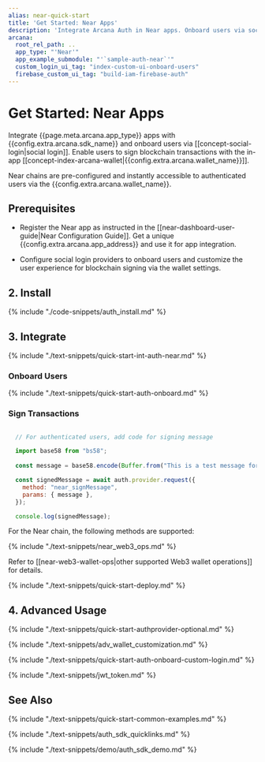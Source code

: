 ```yaml
---
alias: near-quick-start
title: 'Get Started: Near Apps'
description: 'Integrate Arcana Auth in Near apps. Onboard users via social login. Provide instant access to the in-app Arcana wallet for signing transactions.'
arcana:
  root_rel_path: ..
  app_type: "'Near'"
  app_example_submodule: "'`sample-auth-near`'"
  custom_login_ui_tag: "index-custom-ui-onboard-users"
  firebase_custom_ui_tag: "build-iam-firebase-auth"
---
```


# Get Started: Near Apps

Integrate {{page.meta.arcana.app_type}} apps with {{config.extra.arcana.sdk_name}} and onboard users via [[concept-social-login|social login]]. Enable users to sign blockchain transactions with the in-app [[concept-index-arcana-wallet|{{config.extra.arcana.wallet_name}}]].

Near chains are pre-configured and instantly accessible to authenticated users via the {{config.extra.arcana.wallet_name}}.

## Prerequisites

* Register the Near app as instructed in the [[near-dashboard-user-guide|Near Configuration Guide]]. Get a unique {{config.extra.arcana.app_address}} and use it for app integration.

* Configure social login providers to onboard users and customize the user experience for blockchain signing via the wallet settings. 

## 2. Install

{% include "./code-snippets/auth_install.md" %}

## 3. Integrate

{% include "./text-snippets/quick-start-int-auth-near.md" %}

### Onboard Users

{% include "./text-snippets/quick-start-auth-onboard.md" %}

### Sign Transactions

```js 

  // For authenticated users, add code for signing message

  import base58 from "bs58";
    
  const message = base58.encode(Buffer.from("This is a test message for trying 'SignMessage'."));

  const signedMessage = await auth.provider.request({
    method: "near_signMessage",
    params: { message },
  });

  console.log(signedMessage);

```

For the Near chain, the following methods are supported:

{% include "./text-snippets/near_web3_ops.md" %}

Refer to [[near-web3-wallet-ops|other supported Web3 wallet operations]] for details.

{% include "./text-snippets/quick-start-deploy.md" %}

## 4. Advanced Usage

{% include "./text-snippets/quick-start-authprovider-optional.md" %}

{% include "./text-snippets/adv_wallet_customization.md" %}

{% include "./text-snippets/quick-start-auth-onboard-custom-login.md" %}

{% include "./text-snippets/jwt_token.md" %}

## See Also

{% include "./text-snippets/quick-start-common-examples.md" %}

{% include "./text-snippets/auth_sdk_quicklinks.md" %}

{% include "./text-snippets/demo/auth_sdk_demo.md" %}